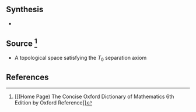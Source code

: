 ## Synthesis
- 
## Source [^1]
- A topological space satisfying the $T_0$ separation axiom
## References

[^1]: [[(Home Page) The Concise Oxford Dictionary of Mathematics 6th Edition by Oxford Reference]]